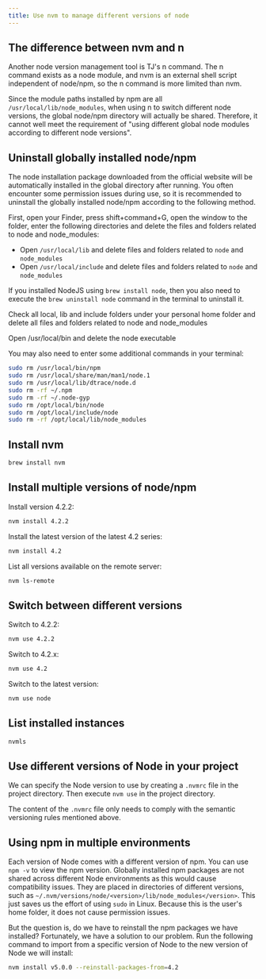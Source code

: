 ```yaml
---
title: Use nvm to manage different versions of node
---
```


## The difference between nvm and n

Another node version management tool is TJ's n command. The n command exists as a node module, and nvm is an external shell script independent of node/npm, so the n command is more limited than nvm.

Since the module paths installed by npm are all `/usr/local/lib/node_modules`, when using n to switch different node versions, the global node/npm directory will actually be shared. Therefore, it cannot well meet the requirement of "using different global node modules according to different node versions".

## Uninstall globally installed node/npm

The node installation package downloaded from the official website will be automatically installed in the global directory after running. You often encounter some permission issues during use, so it is recommended to uninstall the globally installed node/npm according to the following method.

First, open your Finder, press shift+command+G, open the window to the folder, enter the following directories and delete the files and folders related to node and node_modules:

- Open `/usr/local/lib` and delete files and folders related to `node` and `node_modules`
- Open `/usr/local/include` and delete files and folders related to `node` and `node_modules`

If you installed NodeJS using `brew install node`, then you also need to execute the `brew uninstall node` command in the terminal to uninstall it.

Check all local, lib and include folders under your personal home folder and delete all files and folders related to node and node_modules

Open /usr/local/bin and delete the node executable

You may also need to enter some additional commands in your terminal:

```bash
sudo rm /usr/local/bin/npm
sudo rm /usr/local/share/man/man1/node.1
sudo rm /usr/local/lib/dtrace/node.d
sudo rm -rf ~/.npm
sudo rm -rf ~/.node-gyp
sudo rm /opt/local/bin/node
sudo rm /opt/local/include/node
sudo rm -rf /opt/local/lib/node_modules
```

## Install nvm

```bash
brew install nvm
```

## Install multiple versions of node/npm

Install version 4.2.2:

```bash
nvm install 4.2.2
```

Install the latest version of the latest 4.2 series:

```bash
nvm install 4.2
```

List all versions available on the remote server:

```bash
nvm ls-remote
```

## Switch between different versions

Switch to 4.2.2:

```bash
nvm use 4.2.2
```

Switch to 4.2.x:

```bash
nvm use 4.2
```

Switch to the latest version:

```bash
nvm use node
```

## List installed instances

```bash
nvmls
```

## Use different versions of Node in your project

We can specify the Node version to use by creating a `.nvmrc` file in the project directory. Then execute `nvm use` in the project directory.

The content of the `.nvmrc` file only needs to comply with the semantic versioning rules mentioned above.

## Using npm in multiple environments

Each version of Node comes with a different version of npm. You can use `npm -v` to view the npm version. Globally installed npm packages are not shared across different Node environments as this would cause compatibility issues. They are placed in directories of different versions, such as `~/.nvm/versions/node/<version>/lib/node_modules</version>`. This just saves us the effort of using `sudo` in Linux. Because this is the user's home folder, it does not cause permission issues.

But the question is, do we have to reinstall the npm packages we have installed? Fortunately, we have a solution to our problem. Run the following command to import from a specific version of Node to the new version of Node we will install:

```bash
nvm install v5.0.0 --reinstall-packages-from=4.2
```
